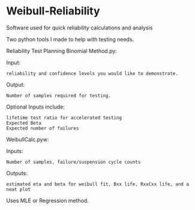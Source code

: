 # Weibull-Reliability
Software used for quick reliability calculations and analysis

Two python tools I made to help with testing needs.

Reliability Test Planning Binomial Method.py:
  
  Input: 
  
    reliability and confidence levels you would like to demonstrate.
  
  Output: 
  
    Number of samples required for testing.
  
  Optional Inputs include:
  
    lifetime test ratio for accelerated testing
    Expected Beta
    Expected number of failures
    
WeibullCalc.pyw:
  
  Inputs: 
  
    Number of samples, failure/suspension cycle counts
  
  Outputs: 
  
    estimated eta and beta for weibull fit, Bxx life, RxxCxx life, and a neat plot
  
  Uses MLE or Regression method.
